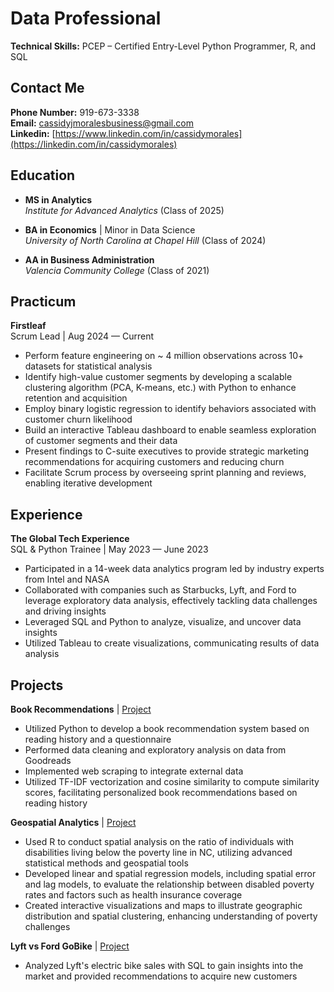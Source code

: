 # Data Professional

**Technical Skills:** PCEP – Certified Entry-Level Python Programmer, R, and SQL
## Contact Me
**Phone Number:** 919-673-3338  
**Email:** cassidyjmoralesbusiness@gmail.com  
**Linkedin:** [https://www.linkedin.com/in/cassidymorales](https://linkedin.com/in/cassidymorales)

## Education  
- **MS in Analytics**  
  *Institute for Advanced Analytics*  (Class of 2025)

- **BA in Economics** | Minor in Data Science  
  *University of North Carolina at Chapel Hill*  (Class of 2024)

- **AA in Business Administration**  
  *Valencia Community College*  (Class of 2021)

## Practicum
**Firstleaf**  
Scrum Lead |	Aug 2024 — Current

- Perform feature engineering on ~ 4 million observations across 10+ datasets for statistical analysis
- Identify high-value customer segments by developing a scalable clustering algorithm (PCA, K-means, etc.) with Python to enhance retention and acquisition
- Employ binary logistic regression to identify behaviors associated with customer churn likelihood
- Build an interactive Tableau dashboard to enable seamless exploration of customer segments and their data
- Present findings to C-suite executives to provide strategic marketing recommendations for acquiring customers and reducing churn
- Facilitate Scrum process by overseeing sprint planning and reviews, enabling iterative development

## Experience
**The Global Tech Experience**  
SQL & Python Trainee |	May 2023 — June 2023
- Participated in a 14-week data analytics program led by industry experts from Intel and NASA
-	Collaborated with companies such as Starbucks, Lyft, and Ford to leverage exploratory data analysis, effectively tackling data challenges and driving insights
-	Leveraged SQL and Python to analyze, visualize, and uncover data insights
-	Utilized Tableau to create visualizations, communicating results of data analysis


## Projects
**Book Recommendations** | [Project](https://colab.research.google.com/drive/1ibTgAhn_5KpIdtJqi2z3aTFD0e5NqrCJ?usp=sharing)
-	Utilized Python to develop a book recommendation system based on reading history and a questionnaire
-	Performed data cleaning and exploratory analysis on data from Goodreads
-	Implemented web scraping to integrate external data
-	Utilized TF-IDF vectorization and cosine similarity to compute similarity scores, facilitating personalized book recommendations based on reading history


**Geospatial Analytics** | [Project](Geospatial.html)
- Used R to conduct spatial analysis on the ratio of individuals with disabilities living below the poverty line in NC, utilizing advanced statistical methods and geospatial tools
-	Developed linear and spatial regression models, including spatial error and lag models, to evaluate the relationship between disabled poverty rates and factors such as health insurance coverage
-	Created interactive visualizations and maps to illustrate geographic distribution and spatial clustering, enhancing understanding of poverty challenges
   

**Lyft vs Ford GoBike** | [Project](portfolio.pdf)  
- Analyzed Lyft's electric bike sales with SQL to gain insights into the market and provided recommendations to acquire new customers




